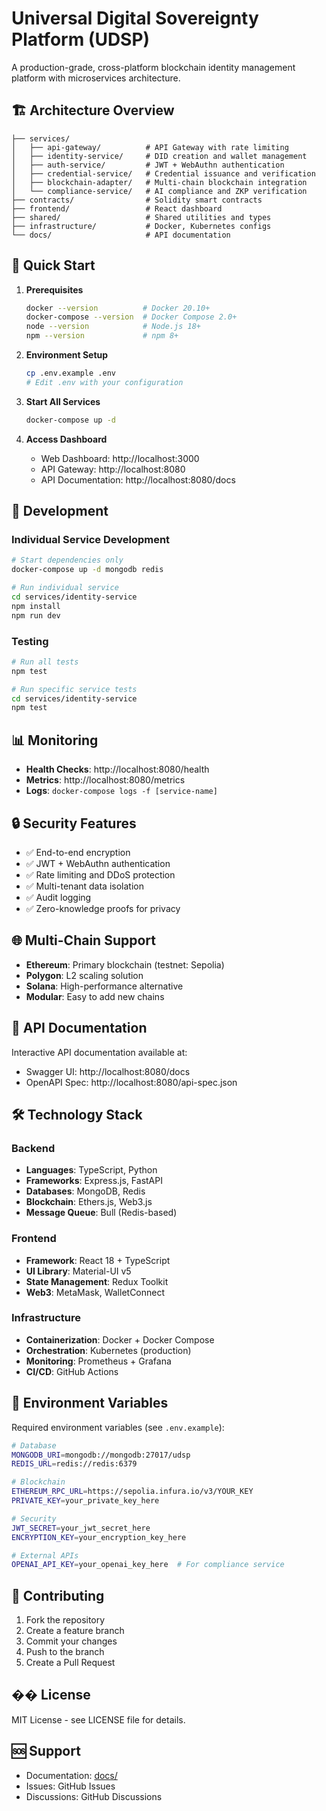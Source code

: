 # Universal Digital Sovereignty Platform (UDSP)

A production-grade, cross-platform blockchain identity management platform with microservices architecture.

## 🏗️ Architecture Overview

```
├── services/
│   ├── api-gateway/          # API Gateway with rate limiting
│   ├── identity-service/     # DID creation and wallet management
│   ├── auth-service/         # JWT + WebAuthn authentication
│   ├── credential-service/   # Credential issuance and verification
│   ├── blockchain-adapter/   # Multi-chain blockchain integration
│   └── compliance-service/   # AI compliance and ZKP verification
├── contracts/                # Solidity smart contracts
├── frontend/                 # React dashboard
├── shared/                   # Shared utilities and types
├── infrastructure/           # Docker, Kubernetes configs
└── docs/                     # API documentation
```

## 🚀 Quick Start

1. **Prerequisites**
   ```bash
   docker --version          # Docker 20.10+
   docker-compose --version  # Docker Compose 2.0+
   node --version            # Node.js 18+
   npm --version             # npm 8+
   ```

2. **Environment Setup**
   ```bash
   cp .env.example .env
   # Edit .env with your configuration
   ```

3. **Start All Services**
   ```bash
   docker-compose up -d
   ```

4. **Access Dashboard**
   - Web Dashboard: http://localhost:3000
   - API Gateway: http://localhost:8080
   - API Documentation: http://localhost:8080/docs

## 🔧 Development

### Individual Service Development
```bash
# Start dependencies only
docker-compose up -d mongodb redis

# Run individual service
cd services/identity-service
npm install
npm run dev
```

### Testing
```bash
# Run all tests
npm test

# Run specific service tests
cd services/identity-service
npm test
```

## 📊 Monitoring

- **Health Checks**: http://localhost:8080/health
- **Metrics**: http://localhost:8080/metrics
- **Logs**: `docker-compose logs -f [service-name]`

## 🔒 Security Features

- ✅ End-to-end encryption
- ✅ JWT + WebAuthn authentication
- ✅ Rate limiting and DDoS protection
- ✅ Multi-tenant data isolation
- ✅ Audit logging
- ✅ Zero-knowledge proofs for privacy

## 🌐 Multi-Chain Support

- **Ethereum**: Primary blockchain (testnet: Sepolia)
- **Polygon**: L2 scaling solution
- **Solana**: High-performance alternative
- **Modular**: Easy to add new chains

## 📖 API Documentation

Interactive API documentation available at:
- Swagger UI: http://localhost:8080/docs
- OpenAPI Spec: http://localhost:8080/api-spec.json

## 🛠️ Technology Stack

### Backend
- **Languages**: TypeScript, Python
- **Frameworks**: Express.js, FastAPI
- **Databases**: MongoDB, Redis
- **Blockchain**: Ethers.js, Web3.js
- **Message Queue**: Bull (Redis-based)

### Frontend
- **Framework**: React 18 + TypeScript
- **UI Library**: Material-UI v5
- **State Management**: Redux Toolkit
- **Web3**: MetaMask, WalletConnect

### Infrastructure
- **Containerization**: Docker + Docker Compose
- **Orchestration**: Kubernetes (production)
- **Monitoring**: Prometheus + Grafana
- **CI/CD**: GitHub Actions

## 📝 Environment Variables

Required environment variables (see `.env.example`):

```bash
# Database
MONGODB_URI=mongodb://mongodb:27017/udsp
REDIS_URL=redis://redis:6379

# Blockchain
ETHEREUM_RPC_URL=https://sepolia.infura.io/v3/YOUR_KEY
PRIVATE_KEY=your_private_key_here

# Security
JWT_SECRET=your_jwt_secret_here
ENCRYPTION_KEY=your_encryption_key_here

# External APIs
OPENAI_API_KEY=your_openai_key_here  # For compliance service
```

## 🤝 Contributing

1. Fork the repository
2. Create a feature branch
3. Commit your changes
4. Push to the branch
5. Create a Pull Request

## �� License

MIT License - see LICENSE file for details.

## 🆘 Support

- Documentation: [docs/](./docs/)
- Issues: GitHub Issues
- Discussions: GitHub Discussions
